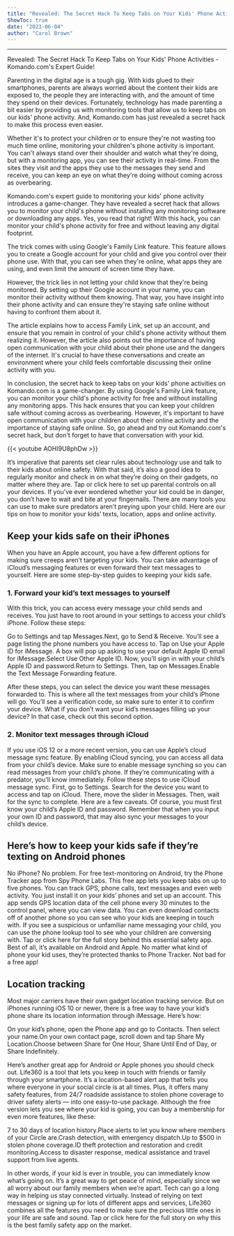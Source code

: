 ```yaml
---
title: "Revealed: The Secret Hack To Keep Tabs on Your Kids' Phone Activities - Komando.com's Expert Guide!"
ShowToc: true 
date: "2023-06-04"
author: "Carol Brown"
---
```

*****
Revealed: The Secret Hack To Keep Tabs on Your Kids' Phone Activities - Komando.com's Expert Guide!

Parenting in the digital age is a tough gig. With kids glued to their smartphones, parents are always worried about the content their kids are exposed to, the people they are interacting with, and the amount of time they spend on their devices. Fortunately, technology has made parenting a bit easier by providing us with monitoring tools that allow us to keep tabs on our kids' phone activity. And, Komando.com has just revealed a secret hack to make this process even easier.

Whether it's to protect your children or to ensure they're not wasting too much time online, monitoring your children's phone activity is important. You can't always stand over their shoulder and watch what they're doing, but with a monitoring app, you can see their activity in real-time. From the sites they visit and the apps they use to the messages they send and receive, you can keep an eye on what they're doing without coming across as overbearing.

Komando.com's expert guide to monitoring your kids' phone activity introduces a game-changer. They have revealed a secret hack that allows you to monitor your child's phone without installing any monitoring software or downloading any apps. Yes, you read that right! With this hack, you can monitor your child's phone activity for free and without leaving any digital footprint.

The trick comes with using Google's Family Link feature. This feature allows you to create a Google account for your child and give you control over their phone use. With that, you can see when they're online, what apps they are using, and even limit the amount of screen time they have.

However, the trick lies in not letting your child know that they're being monitored. By setting up their Google account in your name, you can monitor their activity without them knowing. That way, you have insight into their phone activity and can ensure they're staying safe online without having to confront them about it.

The article explains how to access Family Link, set up an account, and ensure that you remain in control of your child's phone activity without them realizing it. However, the article also points out the importance of having open communication with your child about their phone use and the dangers of the internet. It's crucial to have these conversations and create an environment where your child feels comfortable discussing their online activity with you.

In conclusion, the secret hack to keep tabs on your kids' phone activities on Komando.com is a game-changer. By using Google's Family Link feature, you can monitor your child's phone activity for free and without installing any monitoring apps. This hack ensures that you can keep your children safe without coming across as overbearing. However, it's important to have open communication with your children about their online activity and the importance of staying safe online. So, go ahead and try out Komando.com's secret hack, but don't forget to have that conversation with your kid.

{{< youtube AOHI9U8phDw >}} 



It’s imperative that parents set clear rules about technology use and talk to their kids about online safety. With that said, it’s also a good idea to regularly monitor and check in on what they’re doing on their gadgets, no matter where they are. Tap or click here to set up parental controls on all your devices.
If you’ve ever wondered whether your kid could be in danger, you don’t have to wait and bite at your fingernails. There are many tools you can use to make sure predators aren’t preying upon your child. Here are our tips on how to monitor your kids’ texts, location, apps and online activity.

 
## Keep your kids safe on their iPhones


When you have an Apple account, you have a few different options for making sure creeps aren’t targeting your kids. You can take advantage of iCloud’s messaging features or even forward their text messages to yourself. Here are some step-by-step guides to keeping your kids safe.

 
### 1. Forward your kid’s text messages to yourself


With this trick, you can access every message your child sends and receives. You just have to root around in your settings to access your child’s iPhone. Follow these steps:

 
Go to Settings and tap Messages.Next, go to Send & Receive. You’ll see a page listing the phone numbers you have access to. Tap on Use your Apple ID for iMessage. A box will pop up asking to use your default Apple ID email for iMessage.Select Use Other Apple ID. Now, you’ll sign in with your child’s Apple ID and password.Return to Settings. Then, tap on Messages.Enable the Text Message Forwarding feature.


After these steps, you can select the device you want these messages forwarded to. This is where all the text messages from your child’s iPhone will go. You’ll see a verification code, so make sure to enter it to confirm your device.
What if you don’t want your kid’s messages filling up your device? In that case, check out this second option.

 
### 2. Monitor text messages through iCloud


If you use iOS 12 or a more recent version, you can use Apple’s cloud message sync feature. By enabling iCloud syncing, you can access all data from your child’s device. 
Make sure to enable message synching so you can read messages from your child’s phone. If they’re communicating with a predator, you’ll know immediately. Follow these steps to use iCloud message sync.
First, go to Settings. Search for the device you want to access and tap on iCloud. There, move the slider in Messages. Then, wait for the sync to complete.
Here are a few caveats. Of course, you must first know your child’s Apple ID and password. Remember that when you input your own ID and password, that may also sync your messages to your child’s device. 

 
## Here’s how to keep your kids safe if they’re texting on Android phones


No iPhone? No problem. For free text-monitoring on Android, try the Phone Tracker app from Spy Phone Labs. This free app lets you keep tabs on up to five phones. 
You can track GPS, phone calls, text messages and even web activity. You just install it on your kids’ phones and set up an account. This app sends GPS location data of the cell phone every 30 minutes to the control panel, where you can view data. 
You can even download contacts off of another phone so you can see who your kids are keeping in touch with. If you see a suspicious or unfamiliar name messaging your child, you can use the phone lookup tool to see who your children are conversing with. Tap or click here for the full story behind this essential safety app.
Best of all, it’s available on Android and Apple. No matter what kind of phone your kid uses, they’re protected thanks to Phone Tracker. Not bad for a free app!

 
## Location tracking


Most major carriers have their own gadget location tracking service. But on iPhones running iOS 10 or newer, there is a free way to have your kid’s phone share its location information through iMessage. Here’s how:

 
On your kid’s phone, open the Phone app and go to Contacts. Then select your name.On your own contact page, scroll down and tap Share My Location.Choose between Share for One Hour, Share Until End of Day, or Share Indefinitely.


Here’s another great app for Android or Apple phones you should check out. Life360 is a tool that lets you keep in touch with friends or family through your smartphone. It’s a location-based alert app that tells you where everyone in your social circle is at all times. 
Plus, it offers many safety features, from 24/7 roadside assistance to stolen phone coverage to driver safety alerts — into one easy-to-use package. Although the free version lets you see where your kid is going, you can buy a membership for even more features, like these:

 
7 to 30 days of location history.Place alerts to let you know where members of your Circle are.Crash detection, with emergency dispatch.Up to $500 in stolen phone coverage.ID theft protection and restoration and credit monitoring.Access to disaster response, medical assistance and travel support from live agents.


In other words, if your kid is ever in trouble, you can immediately know what’s going on. It’s a great way to get peace of mind, especially since we all worry about our family members when we’re apart. 
Tech can go a long way in helping us stay connected virtually. Instead of relying on text messages or signing up for lots of different apps and services, Life360 combines all the features you need to make sure the precious little ones in your life are safe and sound. Tap or click here for the full story on why this is the best family safety app on the market.





